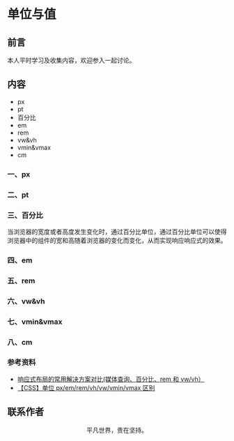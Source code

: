 # 单位与值

## 前言

本人平时学习及收集内容，欢迎参入一起讨论。

## 内容

- px
- pt
- 百分比
- em
- rem
- vw&vh
- vmin&vmax
- cm

### 一、px

### 二、pt

### 三、百分比

当浏览器的宽度或者高度发生变化时，通过百分比单位，通过百分比单位可以使得浏览器中的组件的宽和高随着浏览器的变化而变化，从而实现响应响应式的效果。

### 四、em

### 五、rem

### 六、vw&vh

### 七、vmin&vmax

### 八、cm

### 参考资料

- [响应式布局的常用解决方案对比(媒体查询、百分比、rem 和 vw/vh）](https://juejin.im/post/5b39905351882574c72f2808)
- [【CSS】单位 px/em/rem/vh/vw/vmin/vmax 区别](http://www.pingan8787.com/2018/09/03/76-%E3%80%90CSS%E3%80%91%E5%8D%95%E4%BD%8Dpx-em-rem-vh-vw-vmin-vmax%E5%8C%BA%E5%88%AB/)

## 联系作者

<div align="center">
    <p>
        平凡世界，贵在坚持。
    </p>
    <img :src="$withBase('/about/contact.png')" />
</div>
